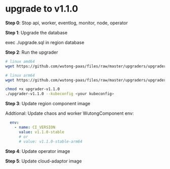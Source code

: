 # upgrade to v1.1.0

**Step 0**: Stop api, worker, eventlog, monitor, node, operator

**Step 1**: Upgrade the database

exec ./upgrade.sql in region database

**Step 2**: Run the upgrader

```bash
# linux amd64
wget https://github.com/wutong-paas/files/raw/master/upgraders/upgrader-v1.1.0-linux-amd64 -O upgrader-v1.1.0

# linux arm64
wget https://github.com/wutong-paas/files/raw/master/upgraders/upgrader-v1.1.0-linux-arm64 -O upgrader-v1.1.0

chmod +x upgrader-v1.1.0
./upgrader-v1.1.0 --kubeconfig <your kubeconfig>
```

**Step 3**: Update region component image

Addtional: Update chaos and worker WutongComponent env:

```yaml
  env:
    - name: CI_VERSION
      value: v1.1.0-stable
      # or
      # value: v1.1.0-stable-arm64
```

**Step 4**: Update operator image

**Step 5**: Update cloud-adaptor image
